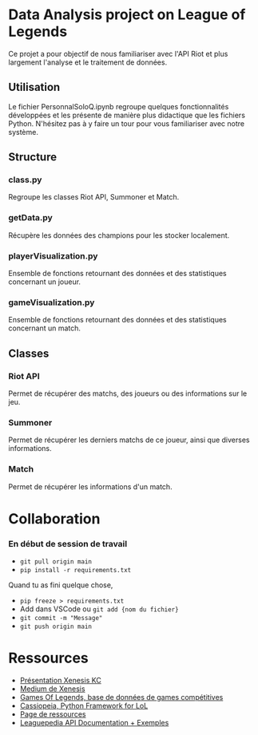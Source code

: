 # Data Analysis project on League of Legends

Ce projet a pour objectif de nous familiariser avec l'API Riot et plus largement l'analyse et le traitement de données.

## Utilisation

Le fichier PersonnalSoloQ.ipynb regroupe quelques fonctionnalités développées et les présente de manière plus didactique que les fichiers Python. N'hésitez pas à y faire un tour pour vous familiariser avec notre système.

## Structure

### class.py

Regroupe les classes Riot API, Summoner et Match.

### getData.py

Récupère les données des champions pour les stocker localement.

### playerVisualization.py

Ensemble de fonctions retournant des données et des statistiques concernant un joueur.

### gameVisualization.py

Ensemble de fonctions retournant des données et des statistiques concernant un match.

## Classes

### Riot API

Permet de récupérer des matchs, des joueurs ou des informations sur le jeu.

### Summoner

Permet de récupérer les derniers matchs de ce joueur, ainsi que diverses informations.

### Match

Permet de récupérer les informations d'un match.

# Collaboration

### En début de session de travail
- `git pull origin main`
- `pip install -r requirements.txt`

Quand tu as fini quelque chose,
- `pip freeze > requirements.txt`
- Add dans VSCode ou `git add {nom du fichier}`
- `git commit -m "Message"`
- `git push origin main`

# Ressources

- [Présentation Xenesis KC](https://docs.google.com/presentation/d/1QJ1j6equyFwtu5QiQ89mr3pzyWe6KlVPDf3v8ZLFNAA/edit#slide=id.g2ac048e641f_0_413)
- [Medium de Xenesis](https://medium.com/@benjamin.castet)
- [Games Of Legends, base de données de games compétitives](https://gol.gg/esports/home/)
- [Cassiopeia, Python Framework for LoL](https://github.com/meraki-analytics/cassiopeia)
- [Page de ressources](https://github.com/FloPrm/lol_analytics)
- [Leaguepedia API Documentation + Exemples](https://lol.fandom.com/wiki/Help:Leaguepedia_API)

